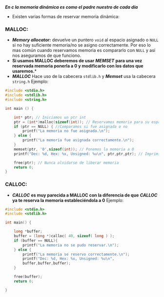 ***En c la memoria dinámica es como el padre nuestro de cada día***

- Existen varias formas de reservar memoria dinámica:
### MALLOC:
- ***Memory allocator:*** devuelve un puntero ``void`` al espacio asignado o ``NULL`` si no hay suficiente memoria/no se asigno correctamente. Por eso lo mas común cuando reservamos memoria es compararlo con ``NULL`` y así nos aseguramos de que funciono.
- **Si usamos MALLOC deberemos de usar** ***MEMSET*** **para una vez reservada memoria ponerla a 0 y modificarlo con los datos que usaremos.***
- ***MALLOC*** Hace uso de la cabecera ``stdlib.h`` y ***Memset*** usa la cabecera ```string.h``` 
Ejemplo:

```c 
#include <stdio.h>
#include <stdlib.h>
#include <string.h>

int main () {

    int* ptr; // Iniciamos un ptr int
    ptr = (int*)malloc(sizeof(int)); // Reservamos memoria para su espacio
    if (ptr == NULL) { //Comparamos si fue asignada o no
        printf("La memoria no fue asignada.\n");
    } else {
        printf("La memoria fue asignada correctamente.\n");
    }
    memset(ptr, '0',sizeof(int)); // Ponemos la memoria a 0
    printf("Dec: %d, Hex: %x, Unsigned: %u\n", ptr,ptr,ptr); // Imprimimos la direccion de memoria

	free(ptr); // Nunca olvidarse de liberar memoria
    return 0;
}
```

### CALLOC:
- ***CALLOC*** **es muy parecida a MALLOC con la diferencia de que** ***CALLOC*** **ya te reserva la memoria estableciéndola a 0** 
Ejemplo:

```c
#include <stdio.h>
#include <stdlib.h>

int main() {

    long *buffer;
    buffer = (long *)calloc( 40, sizeof( long ) );
    if (buffer == NULL){
        printf("La memoria no se pudo reservar.\n");
    } else {
        printf("La memoria se reservo correctamente.\n");
        printf("Dec: %d, Hex: %x, Unsigned: %u\n",
        buffer,buffer,buffer);
    }

    free(buffer);
    return 0;

}
```

